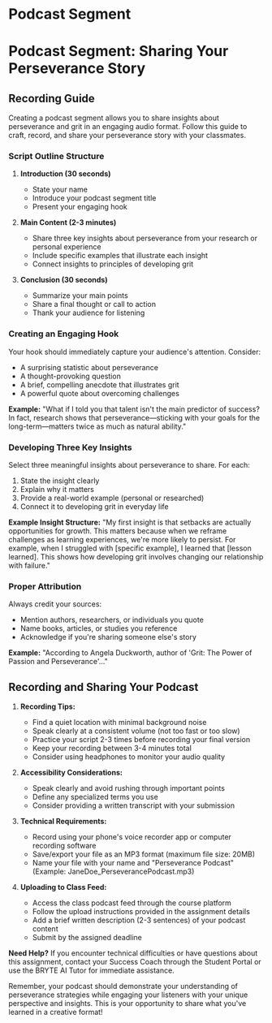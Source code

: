 

# Podcast Segment

# Podcast Segment: Sharing Your Perseverance Story

## Recording Guide

Creating a podcast segment allows you to share insights about perseverance and grit in an engaging audio format. Follow this guide to craft, record, and share your perseverance story with your classmates.

### Script Outline Structure

1. **Introduction (30 seconds)**
   - State your name
   - Introduce your podcast segment title
   - Present your engaging hook

2. **Main Content (2-3 minutes)**
   - Share three key insights about perseverance from your research or personal experience
   - Include specific examples that illustrate each insight
   - Connect insights to principles of developing grit

3. **Conclusion (30 seconds)**
   - Summarize your main points
   - Share a final thought or call to action
   - Thank your audience for listening

### Creating an Engaging Hook

Your hook should immediately capture your audience's attention. Consider:
- A surprising statistic about perseverance
- A thought-provoking question
- A brief, compelling anecdote that illustrates grit
- A powerful quote about overcoming challenges

**Example:** "What if I told you that talent isn't the main predictor of success? In fact, research shows that perseverance—sticking with your goals for the long-term—matters twice as much as natural ability."

### Developing Three Key Insights

Select three meaningful insights about perseverance to share. For each:
1. State the insight clearly
2. Explain why it matters
3. Provide a real-world example (personal or researched)
4. Connect it to developing grit in everyday life

**Example Insight Structure:**
"My first insight is that setbacks are actually opportunities for growth. This matters because when we reframe challenges as learning experiences, we're more likely to persist. For example, when I struggled with [specific example], I learned that [lesson learned]. This shows how developing grit involves changing our relationship with failure."

### Proper Attribution

Always credit your sources:
- Mention authors, researchers, or individuals you quote
- Name books, articles, or studies you reference
- Acknowledge if you're sharing someone else's story

**Example:** "According to Angela Duckworth, author of 'Grit: The Power of Passion and Perseverance'..."

## Recording and Sharing Your Podcast

1. **Recording Tips:**
   - Find a quiet location with minimal background noise
   - Speak clearly at a consistent volume (not too fast or too slow)
   - Practice your script 2-3 times before recording your final version
   - Keep your recording between 3-4 minutes total
   - Consider using headphones to monitor your audio quality

2. **Accessibility Considerations:**
   - Speak clearly and avoid rushing through important points
   - Define any specialized terms you use
   - Consider providing a written transcript with your submission

3. **Technical Requirements:**
   - Record using your phone's voice recorder app or computer recording software
   - Save/export your file as an MP3 format (maximum file size: 20MB)
   - Name your file with your name and "Perseverance Podcast" (Example: JaneDoe_PerseverancePodcast.mp3)

4. **Uploading to Class Feed:**
   - Access the class podcast feed through the course platform
   - Follow the upload instructions provided in the assignment details
   - Add a brief written description (2-3 sentences) of your podcast content
   - Submit by the assigned deadline

**Need Help?** If you encounter technical difficulties or have questions about this assignment, contact your Success Coach through the Student Portal or use the BRYTE AI Tutor for immediate assistance.

Remember, your podcast should demonstrate your understanding of perseverance strategies while engaging your listeners with your unique perspective and insights. This is your opportunity to share what you've learned in a creative format!